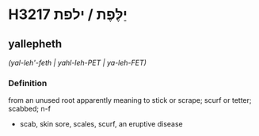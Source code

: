 # H3217 יַלֶּפֶת / ילפת

## yallepheth

_(yal-leh'-feth | yahl-leh-PET | ya-leh-FET)_

### Definition

from an unused root apparently meaning to stick or scrape; scurf or tetter; scabbed; n-f

- scab, skin sore, scales, scurf, an eruptive disease
